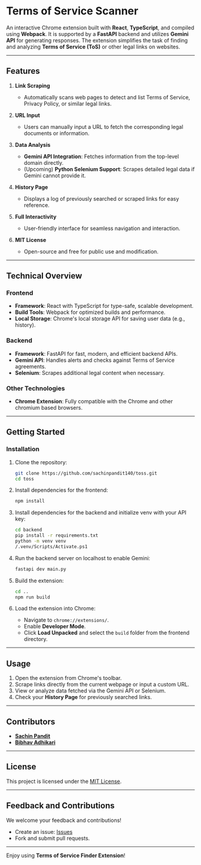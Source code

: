 # Terms of Service Scanner

An interactive Chrome extension built with **React**, **TypeScript**, and compiled using **Webpack**. It is supported by a **FastAPI** backend and utilizes **Gemini API** for generating responses. The extension simplifies the task of finding and analyzing **Terms of Service (ToS)** or other legal links on websites.  

---

## Features  

1. **Link Scraping**  
   - Automatically scans web pages to detect and list Terms of Service, Privacy Policy, or similar legal links.

2. **URL Input**  
   - Users can manually input a URL to fetch the corresponding legal documents or information.

3. **Data Analysis**  
   - **Gemini API Integration**: Fetches information from the top-level domain directly.  
   - (Upcoming) **Python Selenium Support**: Scrapes detailed legal data if Gemini cannot provide it.  

4. **History Page**  
   - Displays a log of previously searched or scraped links for easy reference.  

5. **Full Interactivity**  
   - User-friendly interface for seamless navigation and interaction.  

6. **MIT License**  
   - Open-source and free for public use and modification.  

---

## Technical Overview  

### Frontend  
- **Framework**: React with TypeScript for type-safe, scalable development.  
- **Build Tools**: Webpack for optimized builds and performance.  
- **Local Storage**: Chrome's local storage API for saving user data (e.g., history).  

### Backend  
- **Framework**: FastAPI for fast, modern, and efficient backend APIs.  
- **Gemini API**: Handles alerts and checks against Terms of Service agreements.  
- **Selenium**: Scrapes additional legal content when necessary.  

### Other Technologies  
- **Chrome Extension**: Fully compatible with the Chrome and other chromium based browsers.  

---

## Getting Started  

### Installation  

1. Clone the repository:  
   ```bash  
   git clone https://github.com/sachinpandit140/toss.git 
   cd toss  
   ```  

2. Install dependencies for the frontend:  
   ```bash  
   npm install  
   ```  

3. Install dependencies for the backend and initialize venv with your API key:  
   ```bash  
   cd backend  
   pip install -r requirements.txt
   python -m venv venv
   /.venv/Scripts/Activate.ps1
   ```
4. Run the backend server on localhost to enable Gemini:
   ```bash
   fastapi dev main.py

5. Build the extension:  
   ```bash  
   cd ..
   npm run build  
   ```  

6. Load the extension into Chrome:  
   - Navigate to `chrome://extensions/`.  
   - Enable **Developer Mode**.  
   - Click **Load Unpacked** and select the `build` folder from the frontend directory.  

---

## Usage  

1. Open the extension from Chrome's toolbar.  
2. Scrape links directly from the current webpage or input a custom URL.  
3. View or analyze data fetched via the Gemini API or Selenium.  
4. Check your **History Page** for previously searched links.  

---

## Contributors  

- [**Sachin Pandit**](https://github.com/sachinpandit140)
- [**Bibhav Adhikari**](https://github.com/bibhav48)

---

## License  

This project is licensed under the [MIT License](LICENSE).  

---  

## Feedback and Contributions  

We welcome your feedback and contributions!  
- Create an issue: [Issues](https://github.com/sachinpandit140/toss/issues)  
- Fork and submit pull requests.  

---

Enjoy using **Terms of Service Finder Extension**!
